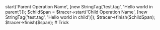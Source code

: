 <?php

use Jaeger\Tag\StringTag;
use Jaeger\Tracer\TracerInterface;

/** @var TracerInterface $tracer */

$span = $tracer->start('Parent Operation Name', [new StringTag('test.tag', 'Hello world in parent')]);
$childSpan = $tracer->start('Child Operation Name', [new StringTag('test.tag', 'Hello world in child')]);
$tracer->finish($childSpan);
$tracer->finish($span);  # Trick
